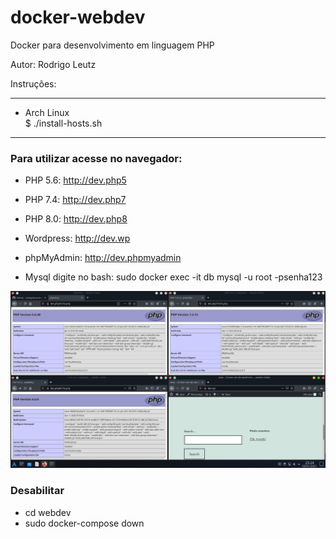 # docker-webdev
Docker para desenvolvimento em linguagem PHP

Autor:	Rodrigo Leutz

Instruções:

-------------------------------------------

- Arch Linux<br>
	$ ./install-hosts.sh

-------------------------------------------


<h3>Para utilizar acesse no navegador:</h3>

- PHP 5.6: http://dev.php5

- PHP 7.4: http://dev.php7

- PHP 8.0: http://dev.php8

- Wordpress: http://dev.wp

- phpMyAdmin: http://dev.phpmyadmin

- Mysql digite no bash: sudo docker exec -it db mysql -u root -psenha123

<center><img src="img/php-docker.png"></center>


<h3>Desabilitar</h3>

- cd webdev
- sudo docker-compose down
